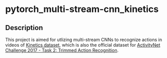 # pytorch_multi-stream-cnn_kinetics
## Description
This project is aimed for utlizing multi-stream CNNs to recognize actions in videos of [Kinetics dataset], which is also the official dataset for [ActivityNet Challenge 2017 - Task 2: Trimmed Action Recognition].

[Kinetics dataset]:https://deepmind.com/research/open-source/open-source-datasets/kinetics/
[ActivityNet Challenge 2017 - Task 2: Trimmed Action Recognition]:http://activity-net.org/challenges/2017/trimmed.html
